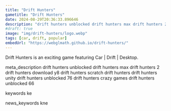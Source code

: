 ```yaml
---
title: "Drift Hunters"
gametitle: "Drift Hunters"
date: 2024-08-29T20:36:33.896646
description: "drift hunters unblocked drift hunters max drift hunters 2 drift hunters download y8 drift hunters scratch drift hunters drift hunters unity drift hunters unblocked 76 drift hunters crazy games drift hunters unblocked 66"
#draft: true
image: "img/drift-hunters/logo.webp"
tags: [car, drift, popular]
embedUrl: "https://webglmath.github.io/drift-hunters/"
---
```


Drift Hunters is an exciting game featuring Car | Drift | Desktop.

meta_description
drift hunters unblocked drift hunters max drift hunters 2 drift hunters download y8 drift hunters scratch drift hunters drift hunters unity drift hunters unblocked 76 drift hunters crazy games drift hunters unblocked 66


keywords
ke


news_keywords
kne
